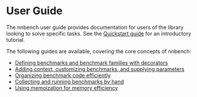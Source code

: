 # User Guide

The nnbench user guide provides documentation for users of the library looking to solve specific tasks.
See the [Quickstart guide](../quickstart.md) for an introductory tutorial.

The following guides are available, covering the core concepts of nnbench:

* [Defining benchmarks and benchmark families with decorators](benchmarks.md)
* [Adding context, customizing benchmarks, and supplying parameters](customization.md)
* [Organizing benchmark code efficiently](organization.md)
* [Collecting and running benchmarks by hand](runners.md)
* [Using memoization for memory efficiency](memoization.md)
